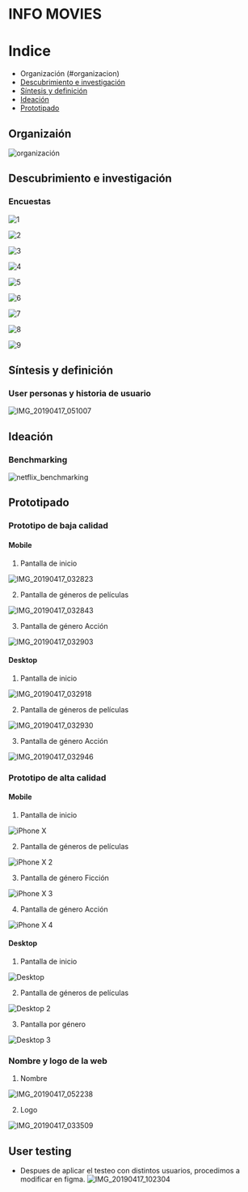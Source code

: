 # INFO MOVIES

# Indice
* Organización (#organizacion)
* [Descubrimiento e investigación](#descubrimiento-e-investigacion)
* [Síntesis y definición](#sintesis-y-definicion)
* [Ideación](#ideacion)
* [Prototipado](#prototipado)

## Organizaión

![organización](https://user-images.githubusercontent.com/47751532/56301615-d0590c80-60fd-11e9-82eb-d4955a297f66.PNG)

## Descubrimiento e investigación

### Encuestas

![1](https://user-images.githubusercontent.com/47751532/56278468-e8b03380-60cb-11e9-9ea4-7f3073fab21d.PNG)

![2](https://user-images.githubusercontent.com/47751532/56278469-e8b03380-60cb-11e9-88b0-3c87183159d2.PNG)

![3](https://user-images.githubusercontent.com/47751532/56278470-e8b03380-60cb-11e9-9c7d-31f13af7d43b.PNG)

![4](https://user-images.githubusercontent.com/47751532/56278472-e8b03380-60cb-11e9-803a-4c108302d1d9.PNG)

![5](https://user-images.githubusercontent.com/47751532/56278473-e948ca00-60cb-11e9-82c8-7afc8f37612e.PNG)

![6](https://user-images.githubusercontent.com/47751532/56278474-e948ca00-60cb-11e9-8465-994226fcfb50.PNG)

![7](https://user-images.githubusercontent.com/47751532/56278475-e948ca00-60cb-11e9-80a4-1d7a202de045.PNG)

![8](https://user-images.githubusercontent.com/47751532/56278476-e948ca00-60cb-11e9-84a5-ebc73b099468.PNG)

![9](https://user-images.githubusercontent.com/47751532/56278477-e948ca00-60cb-11e9-8798-c1a2ac7a49ee.PNG)

## Síntesis y definición

### User personas y historia de usuario

![IMG_20190417_051007](https://user-images.githubusercontent.com/47751532/56280148-3a0df200-60cf-11e9-8684-cd4b3d8016f9.jpg)

## Ideación

### Benchmarking

![netflix_benchmarking](https://user-images.githubusercontent.com/47751532/56280544-07b0c480-60d0-11e9-9c10-451699b23a96.jpg)

## Prototipado

### Prototipo de baja calidad

#### Mobile
1. Pantalla de inicio

![IMG_20190417_032823](https://user-images.githubusercontent.com/47751532/56275072-9ec44f00-60c5-11e9-8dc2-9d8e2958a9eb.jpg)

2. Pantalla de géneros de películas

![IMG_20190417_032843](https://user-images.githubusercontent.com/47751532/56275084-a552c680-60c5-11e9-9776-7c3bf53571af.jpg)

3. Pantalla de género Acción

![IMG_20190417_032903](https://user-images.githubusercontent.com/47751532/56275093-a84db700-60c5-11e9-88ff-8611514784ad.jpg)

#### Desktop

1. Pantalla de inicio

![IMG_20190417_032918](https://user-images.githubusercontent.com/47751532/56275100-ab48a780-60c5-11e9-8989-7990f68f3a29.jpg)

2. Pantalla de géneros de películas

![IMG_20190417_032930](https://user-images.githubusercontent.com/47751532/56275108-aedc2e80-60c5-11e9-8a45-bc79e5ab679f.jpg)

3. Pantalla de género Acción

![IMG_20190417_032946](https://user-images.githubusercontent.com/47751532/56275139-b4397900-60c5-11e9-9d51-d1a4d5fd78b2.jpg)

### Prototipo de alta calidad

#### Mobile
1. Pantalla de inicio

![iPhone X](https://user-images.githubusercontent.com/47751532/56274732-ebf3f100-60c4-11e9-982e-75207ee06532.jpg)


2. Pantalla de géneros de películas

![iPhone X 2](https://user-images.githubusercontent.com/47751532/56273889-4ee48880-60c3-11e9-8a60-3d563dd62c3c.jpg)

3. Pantalla de género Ficción

![iPhone X 3](https://user-images.githubusercontent.com/47751532/56273903-586df080-60c3-11e9-97cb-e870806bc3e9.jpg)

4. Pantalla de género Acción

![iPhone X 4](https://user-images.githubusercontent.com/47751532/56273937-67ed3980-60c3-11e9-9946-9020ac7cbec2.jpg)

#### Desktop

1. Pantalla de inicio

![Desktop](https://user-images.githubusercontent.com/47751532/56273852-3a07f500-60c3-11e9-8ab9-41e8bdd27ae6.jpg)

2. Pantalla de géneros de películas

![Desktop 2](https://user-images.githubusercontent.com/47751532/56273863-3ffdd600-60c3-11e9-9d60-5ac2feb02c32.jpg)

3. Pantalla por género

![Desktop 3](https://user-images.githubusercontent.com/47751532/56273868-42603000-60c3-11e9-958a-4c922c2d8fb7.jpg)

### Nombre y logo de la web

1. Nombre

![IMG_20190417_052238](https://user-images.githubusercontent.com/47751532/56280962-03d17200-60d1-11e9-946d-2afd53f6ae3f.jpg)

2. Logo

![IMG_20190417_033509](https://user-images.githubusercontent.com/47751532/56281065-485d0d80-60d1-11e9-8ca6-fa45e769aa30.jpg)

## User testing

* Despues de aplicar el testeo con distintos usuarios, procedimos a modificar en figma.
![IMG_20190417_102304](https://user-images.githubusercontent.com/47751532/56300161-0e086600-60fb-11e9-877d-3031a9985b86.jpg)





